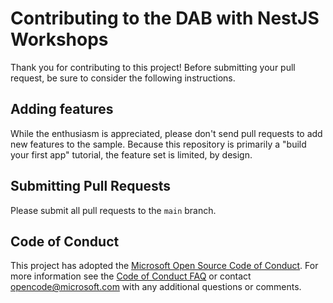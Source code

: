 # Contributing to the DAB with NestJS Workshops

Thank you for contributing to this project! Before submitting your pull request, be sure to consider the following instructions.

## Adding features

While the enthusiasm is appreciated, please don't send pull requests to add new features to the sample. Because this repository is primarily a "build your first app" tutorial, the feature set is limited, by design.

## Submitting Pull Requests

Please submit all pull requests to the `main` branch.

## Code of Conduct

This project has adopted the [Microsoft Open Source Code of Conduct](https://opensource.microsoft.com/codeofconduct/). For more information see the [Code of Conduct FAQ](https://opensource.microsoft.com/codeofconduct/faq/) or contact [opencode@microsoft.com](mailto:opencode@microsoft.com) with any additional questions or comments.